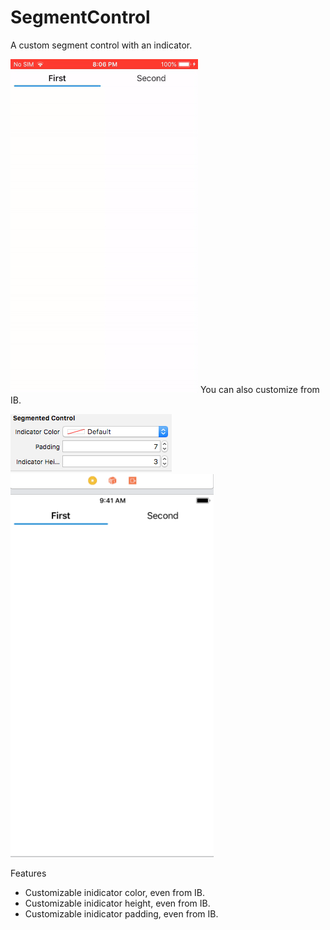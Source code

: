 # SegmentControl
A custom segment control with an indicator.

![Screenshot](https://github.com/abhay0905/SegmentControl/blob/master/resource.gif)
You can also customize from IB.

![Screenshot](https://github.com/abhay0905/SegmentControl/blob/master/Screen%20Shot%202019-02-05%20at%208.16.19%20PM.png)
![Screenshot](https://github.com/abhay0905/SegmentControl/blob/master/Screen%20Shot%202019-02-05%20at%208.16.07%20PM.png)

Features
 - Customizable inidicator color, even from IB.
 - Customizable inidicator height, even from IB.
 - Customizable inidicator padding, even from IB.
 
 
